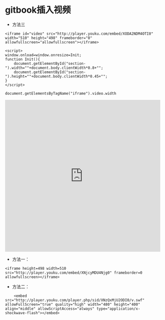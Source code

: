 # gitbook插入视频


* 方法三

```
<iframe id="video" src="http://player.youku.com/embed/XODA2NDM4OTI0" width="510" height="498" frameborder="0" allowfullscreen="allowfullscreen"></iframe>

<script>
window.onload=window.onresize=Init;           
function Init(){            
	document.getElementById("section-").width=""+document.body.clientWidth*0.8+"";             
	document.getElementById("section-").height=""+document.body.clientWidth*0.45+"";
}
</script>

document.getElementsByTagName("iframe").video.width
```

<iframe id="video" width="510" height="498" src="http://player.youku.com/embed/XODA2NDM4OTI0"  frameborder="0" allowfullscreen="allowfullscreen"></iframe>

<script>
window.onload=window.onresize=Init;           
function Init(){            
	document.getElementsByTagName("iframe").video.width=""+document.getElementById("section-").clientWidth*0.8+"";
	document.getElementsByTagName("iframe").video.height=""+document.getElementById("section-").clientWidth*9/16+"";
}
</script>




* 方法一：

```
<iframe height=498 width=510 src="http://player.youku.com/embed/XNjcyMDU4Njg0" frameborder=0 allowfullscreen></iframe>
```


* 方法二：

```
    <embed src="http://player.youku.com/player.php/sid/XNzQxMjU2ODI0/v.swf" allowFullScreen="true" quality="high" width="480" height="400" align="middle" allowScriptAccess="always" type="application/x-shockwave-flash"></embed>
```


